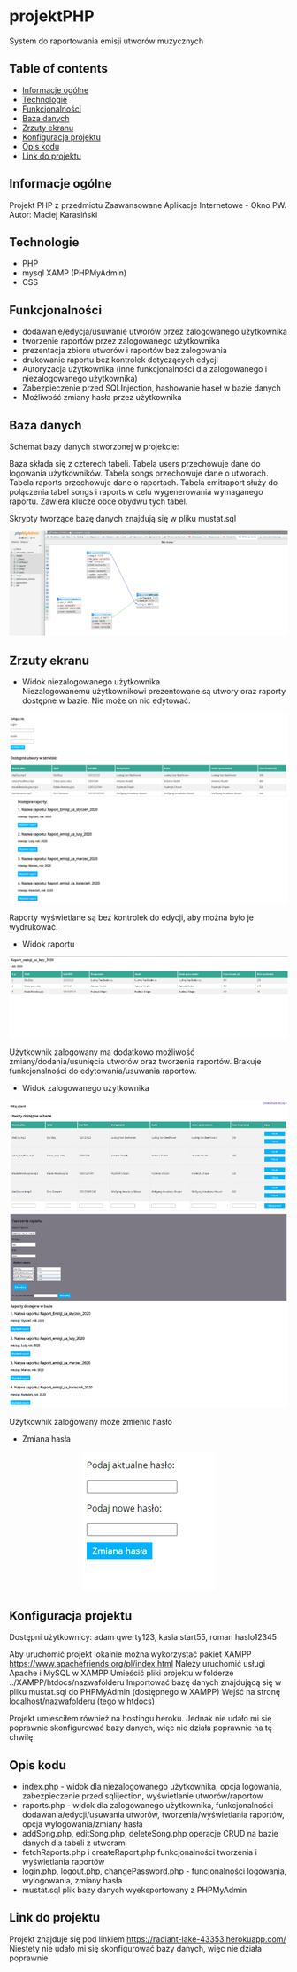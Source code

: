 # projektPHP
System do raportowania emisji utworów muzycznych

## Table of contents
* [Informacje ogólne](#informacje-ogólne)
* [Technologie](#technologie)
* [Funkcjonalności](#funkcjonalności)
* [Baza danych](#baza-danych)
* [Zrzuty ekranu](#zrzuty-ekranu)
* [Konfiguracja projektu](#konfiguracja-projektu)
* [Opis kodu](#opis-kodu)
* [Link do projektu](#link-do-projektu)

## Informacje ogólne
Projekt PHP z przedmiotu Zaawansowane Aplikacje Internetowe - Okno PW. Autor: Maciej Karasiński

## Technologie
* PHP
* mysql XAMP (PHPMyAdmin)
* CSS

## Funkcjonalności
* dodawanie/edycja/usuwanie utworów przez zalogowanego użytkownika
* tworzenie raportów przez zalogowanego użytkownika
* prezentacja zbioru utworów i raportów bez zalogowania
* drukowanie raportu bez kontrolek dotyczących edycji
* Autoryzacja użytkownika (inne funkcjonalności dla zalogowanego i niezalogowanego użytkownika)
* Zabezpieczenie przed SQLInjection, hashowanie haseł w bazie danych
* Możliwość zmiany hasła przez użytkownika

## Baza danych
Schemat bazy danych stworzonej w projekcie:

Baza składa się z czterech tabeli. Tabela users przechowuje dane do logowania użytkowników. Tabela songs przechowuje dane o utworach. Tabela raports przechowuje dane o raportach. Tabela emitraport służy do połączenia tabel songs i raports w celu wygenerowania wymaganego raportu. Zawiera klucze obce obydwu tych tabel.

Skrypty tworzące bazę danych znajdują się w pliku mustat.sql

<p align="center">
  <img src="./img/baza.png" />
</p>

## Zrzuty ekranu   
* Widok niezalogowanego użytkownika   
Niezalogowanemu użytkownikowi prezentowane są utwory oraz raporty dostępne w bazie. Nie może on nic edytować.
<p align="center">
  <img src="./img/niezalogowany.png" />
</p>

Raporty wyświetlane są bez kontrolek do edycji, aby można było je wydrukować.
* Widok raportu  
<p align="center">
  <img src="./img/widokRaportu.png" />
</p>

Użytkownik zalogowany ma dodatkowo możliwość zmiany/dodania/usunięcia utworów oraz tworzenia raportów. Brakuje funkcjonalności do edytowania/usuwania raportów.
* Widok zalogowanego użytkownika 
<p align="center">
  <img src="./img/zalogowany.png" />
</p>

Użytkownik zalogowany może zmienić hasło
* Zmiana hasła  
<p align="center">
  <img src="./img/zmianaHasla.png" />
</p>

## Konfiguracja projektu
Dostępni użytkownicy:
adam qwerty123,
kasia start55,
roman haslo12345

Aby uruchomić projekt lokalnie można wykorzystać pakiet XAMPP
https://www.apachefriends.org/pl/index.html
Należy uruchomić usługi Apache i MySQL w XAMPP
Umieścić pliki projektu w folderze ../XAMPP/htdocs/nazwafolderu
Importować bazę danych znajdującą się w pliku mustat.sql do PHPMyAdmin (dostępnego w XAMPP)
Wejść na stronę localhost/nazwafolderu (tego w htdocs)

Projekt umieściłem również na hostingu heroku. Jednak nie udało mi się poprawnie skonfigurować bazy danych, więc nie działa poprawnie na tę chwilę.

## Opis kodu
* index.php - widok dla niezalogowanego użytkownika, opcja logowania, zabezpieczenie przed sqlijection, wyświetlanie utworów/raportów
* raports.php - widok dla zalogowanego użytkownika, funkcjonalności dodawania/edycji/usuwania utworów, tworzenia/wyświetlania raportów, opcja wylogowania/zmiany hasła
* addSong.php, editSong.php, deleteSong.php operacje CRUD na bazie danych dla tabeli z utworami
* fetchRaports.php i createRaport.php funkcjonalności tworzenia i wyświetlania raportów
* login.php, logout.php, changePassword.php - funcjonalności logowania, wylogowania, zmiany hasła
* mustat.sql plik bazy danych wyeksportowany z PHPMyAdmin

## Link do projektu
Projekt znajduje się pod linkiem https://radiant-lake-43353.herokuapp.com/
Niestety nie udało mi się skonfigurować bazy danych, więc nie działa poprawnie.
